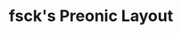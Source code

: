 ---
layout: layouts/keymapdb_entry.njk
OS: []
keymap_author: fsck
firmware: QMK
hasHomeRowMods: False
hasLetterOnThumb: False
hasVerticalCombos: False
thumb: https://i.imgur.com/nI8fBco.png
imageDate: idk
keyCount: 60
keyboard: Preonic
languages: ['English']
layerCount: 4
title: "fsck's Preonic Layout"
split: False
stagger: ortholinear
summary: 
url: https://github.com/fsck/qmk_firmware/tree/master/keyboards/preonic/keymaps/fsck
writeup: https://github.com/fsck/qmk_firmware/tree/master/keyboards/preonic/keymaps/fsck/readme.md
---